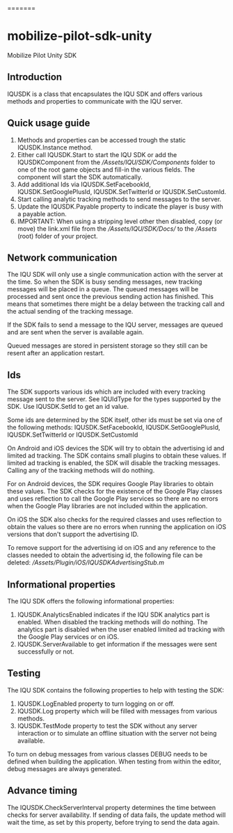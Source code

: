 =======
# mobilize-pilot-sdk-unity
Mobilize Pilot Unity SDK

## Introduction

IQUSDK is a class that encapsulates the IQU SDK and offers various methods and properties to communicate with the IQU server.

## Quick usage guide

1. Methods and properties can be accessed trough the static IQUSDK.Instance method.
2. Either call IQUSDK.Start to start the IQU SDK or add the IQUSDKComponent from the */Assets/IQU/SDK/Components* folder to one of the root game objects and fill-in the various fields. The component will start the SDK automatically.
3. Add additional Ids via IQUSDK.SetFacebookId, IQUSDK.SetGooglePlusId, IQUSDK.SetTwitterId or IQUSDK.SetCustomId.
4. Start calling analytic tracking methods to send messages to the server.
5. Update the IQUSDK.Payable property to indicate the player is busy with a payable action.
6. IMPORTANT: When using a stripping level other then disabled, copy (or move) the link.xml file from the */Assets/IQU/SDK/Docs/* to the */Assets* (root) folder of your project.

## Network communication

The IQU SDK will only use a single communication action with the server at the time. So when the SDK is busy sending messages, new tracking messages 
will be placed in a queue. The queued messages will be processed and sent once the previous sending action has finished. This means that sometimes there 
might be a delay between the tracking call and the actual sending of the tracking message.

If the SDK fails to send a message to the IQU server, messages are queued and are sent when the server is available again. 

Queued messages are stored in persistent storage so they still can be resent after an application restart.

## Ids

The SDK supports various ids which are included with every tracking message sent to the server. See IQUIdType for the types supported
by the SDK. Use IQUSDK.SetId to get an id value.

Some ids are determined by the SDK itself, other ids must be set via one of
the following methods: IQUSDK.SetFacebookId, IQUSDK.SetGooglePlusId, IQUSDK.SetTwitterId or IQUSDK.SetCustomId

On Android and iOS devices the SDK will try to obtain the advertising id and limited ad tracking. The SDK contains small plugins to
obtain these values. If limited ad tracking is enabled, the SDK will disable the tracking messages. Calling any of the tracking
methods will do nothing.

For on Android devices, the SDK requires Google Play libraries to obtain these values. The SDK checks for the existence of the
Google Play classes and uses reflection to call the Google Play services so there are no errors when the Google Play libraries
are not included within the application.

On iOS the SDK also checks for the required classes and uses reflection to obtain the values so there are no errors when running 
the application on iOS versions that don't support the advertising ID.

To remove support for the advertising id on iOS and any reference to the classes needed to obtain the advertising id, 
the following file can be deleted: */Assets/Plugin/iOS/IQUSDKAdvertisingStub.m*

## Informational properties

The IQU SDK offers the following informational properties:

1. IQUSDK.AnalyticsEnabled indicates if the IQU SDK analytics part is enabled. When disabled the tracking methods will do nothing.
   The analytics part is disabled when the user enabled limited ad tracking with the Google Play services or on iOS.
2. IQUSDK.ServerAvailable to get information if the messages were sent successfully or not.

## Testing

The IQU SDK contains the following properties to help with testing the SDK:
1. IQUSDK.LogEnabled property to turn logging on or off.
2. IQUSDK.Log property which will be filled with messages from various methods.
3. IQUSDK.TestMode property to test the SDK without any server interaction or to simulate an offline situation 
   with the server not being available.
  
To turn on debug messages from various classes DEBUG needs to be defined when building the application. When testing 
from within the editor, debug messages are always generated.
  
## Advance timing

The IQUSDK.CheckServerInterval property determines the time between checks for server availability. 
If sending of data fails, the update method will wait the time, as set by this property, before trying to send the data again.
